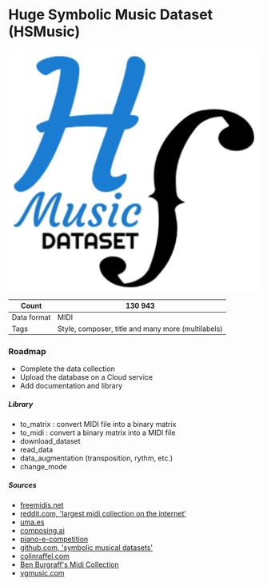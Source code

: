 # Huge Symbolic Music Dataset (HSMusic)

![logo](logo_hsmusic.png)

Count | 130 943
--- | ---
Data format | MIDI
Tags | Style, composer, title and many more (multilabels)

### Roadmap
* Complete the data collection
* Upload the database on a Cloud service
* Add documentation and library

##### Library
* to_matrix : convert MIDI file into a binary matrix
* to_midi : convert a binary matrix into a MIDI file
* download_dataset
* read_data
* data_augmentation (transposition, rythm, etc.)
* change_mode

##### Sources
* [freemidis.net](http://freemidis.net/)
* [reddit.com, 'largest midi collection on the internet'](https://www.reddit.com/r/WeAreTheMusicMakers/comments/3ajwe4/the_largest_midi_collection_on_the_internet/)
* [uma.es](https://www.uma.es/victoria/)
* [composing.ai](https://composing.ai/dataset)
* [piano-e-competition](http://www.piano-e-competition.com/)
* [github.com, 'symbolic musical datasets'](https://github.com/wayne391/Symbolic-Musical-Datasets)
* [colinraffel.com](https://colinraffel.com/projects/lmd/)
* [Ben Burgraff's Midi Collection](http://cariart.tripod.com/MIDIS.html)
* [vgmusic.com](https://www.vgmusic.com/)
